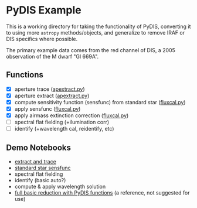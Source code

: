 # PyDIS Example

This is a working directory for taking the functionality of PyDIS,
converting it to using more `astropy` methods/objects, 
and generalize to remove IRAF or DIS specifics where possible.

The primary example data comes from the red channel of DIS, a 2005 
observation of the M dwarf "Gl 669A". 

## Functions
-[x] aperture trace ([apextract.py]())
-[x] aperture extract  ([apextract.py]())
-[x] compute sensitivity function (sensfunc) from standard star ([fluxcal.py]())
-[x] apply sensfunc ([fluxcal.py]())
-[x] apply airmass extinction correction ([fluxcal.py]()) 
-[ ] spectral flat fielding (+ilumination corr)
-[ ] identify (+wavelength cal, reidentify, etc)

## Demo Notebooks
- [extract and trace](apextract_demo.ipynb)
- [standard star sensfunc](fluxcal_demo.ipynb) 
- spectral flat fielding
- identify (basic auto?)
- compute & apply wavelength solution
- [full basic reduction with PyDIS functions](apo05.ipynb) (a reference, not suggested for use)